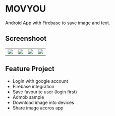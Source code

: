 # MOVYOU
Android App with Firebase to save image and text.

## Screenshoot

<table>
    <tr>
        <td><img src="https://github.com/ridwanharts/QuotesandWallpaperApp/blob/master/app/src/main/res/screenshoot/Screenshot_2019-07-01-11-26-40.png"></td>
        <td><img src="https://github.com/ridwanharts/QuotesandWallpaperApp/blob/master/app/src/main/res/screenshoot/Screenshot_2019-07-01-11-27-06.png"></td>
        <td><img src="https://github.com/ridwanharts/QuotesandWallpaperApp/blob/master/app/src/main/res/screenshoot/Screenshot_2019-07-01-11-27-33.png"></td>
            <td><img src="https://github.com/ridwanharts/QuotesandWallpaperApp/blob/master/app/src/main/res/screenshoot/Screenshot_2019-07-01-11-28-18.png"></td>
    </tr>
</table>

## Feature Project

* Login with google account
* Firebase integration
* Save favourite user (login first)
* Admob sample
* Download image into devices
* Share image accros app


```java

```
